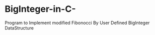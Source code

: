 # BigInteger-in-C-
Program to Implement modified Fibonocci By User Defined BigInteger DataStructure
